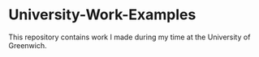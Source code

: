# University-Work-Examples
This repository contains work I made during my time at the University of Greenwich.
